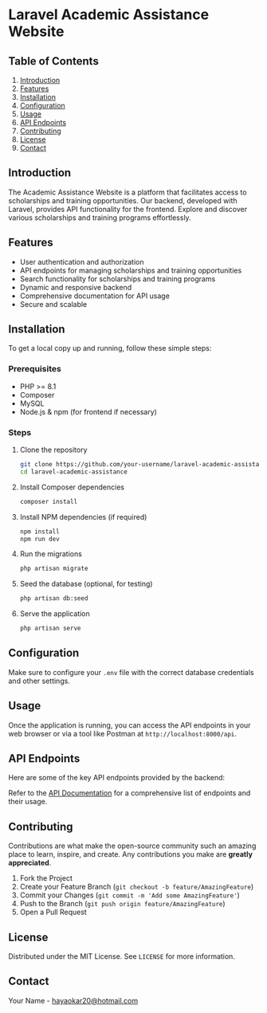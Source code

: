 
# Laravel Academic Assistance Website

## Table of Contents

1. [Introduction](#introduction)
2. [Features](#features)
3. [Installation](#installation)
4. [Configuration](#configuration)
5. [Usage](#usage)
6. [API Endpoints](#api-endpoints)
7. [Contributing](#contributing)
8. [License](#license)
9. [Contact](#contact)

## Introduction

The Academic Assistance Website is a platform that facilitates access to scholarships and training opportunities. Our backend, developed with Laravel, provides API functionality for the frontend. Explore and discover various scholarships and training programs effortlessly.

## Features

- User authentication and authorization
- API endpoints for managing scholarships and training opportunities
- Search functionality for scholarships and training programs
- Dynamic and responsive backend
- Comprehensive documentation for API usage
- Secure and scalable

## Installation

To get a local copy up and running, follow these simple steps:

### Prerequisites

- PHP >= 8.1
- Composer
- MySQL
- Node.js & npm (for frontend if necessary)

### Steps

1. Clone the repository
   ```sh
   git clone https://github.com/your-username/laravel-academic-assistance.git
   cd laravel-academic-assistance
   ```

2. Install Composer dependencies
   ```sh
   composer install
   ```

3. Install NPM dependencies (if required)
   ```sh
   npm install
   npm run dev
   ```

5. Run the migrations
   ```sh
   php artisan migrate
   ```

6. Seed the database (optional, for testing)
   ```sh
   php artisan db:seed
   ```

7. Serve the application
   ```sh
   php artisan serve
   ```

## Configuration

Make sure to configure your `.env` file with the correct database credentials and other settings.

## Usage

Once the application is running, you can access the API endpoints in your web browser or via a tool like Postman at `http://localhost:8000/api`.

## API Endpoints

Here are some of the key API endpoints provided by the backend:


Refer to the [API Documentation](https://github.com/hayaokar/Academic-assistance-website/blob/master/api.xlsx) for a comprehensive list of endpoints and their usage.

## Contributing

Contributions are what make the open-source community such an amazing place to learn, inspire, and create. Any contributions you make are **greatly appreciated**.

1. Fork the Project
2. Create your Feature Branch (`git checkout -b feature/AmazingFeature`)
3. Commit your Changes (`git commit -m 'Add some AmazingFeature'`)
4. Push to the Branch (`git push origin feature/AmazingFeature`)
5. Open a Pull Request

## License

Distributed under the MIT License. See `LICENSE` for more information.

## Contact

Your Name - [hayaokar20@hotmail.com](mailto:hayaokar20@hotmail.com)

